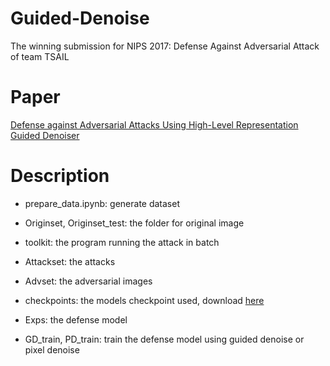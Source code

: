 # Guided-Denoise
The winning submission for NIPS 2017: Defense Against Adversarial Attack of team TSAIL

# Paper 
[Defense against Adversarial Attacks Using High-Level Representation Guided Denoiser](https://arxiv.org/abs/1712.02976)

# Description

* prepare_data.ipynb: generate dataset

* Originset, Originset_test: the folder for original image

* toolkit: the program running the attack in batch

* Attackset: the attacks

* Advset: the adversarial images

* checkpoints: the models checkpoint used, download [here](https://pan.baidu.com/s/1kVzP9nL)

* Exps: the defense model

* GD_train, PD_train: train the defense model using guided denoise or pixel denoise
